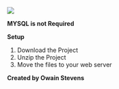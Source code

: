 <img src="http://s28.postimg.org/lxn5m0wp9/logo.png">

<strong>MYSQL is not Required</strong> 

<strong>Setup</strong>

<ol>
  <li>Download the Project</li>
  <li>Unzip the Project</li>
  <li>Move the files to your web server</li>
</ol>

<strong>Created by Owain Stevens</strong>
